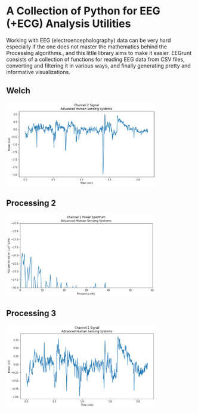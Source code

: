  # A Collection of Python for EEG (+ECG) Analysis Utilities

Working with EEG (electroencephalography) data can be very hard especially if the one does not master the mathematics behind the Processing algorithms., and this little library aims to make it easier. EEGrunt consists of a collection of functions for reading EEG data from CSV files, converting and filtering it in various ways, and finally generating pretty and informative visualizations.

## Welch
<img src="Docs/fig1.png" width="400">

## Processing 2
<img src="Docs/fig2.png" width="400">

## Processing 3
<img src="Docs/fig3.png" width="400">
